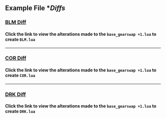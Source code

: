 ## Example File **Diffs*
### [BLM Diff](https://github.com/graulr/GearSwap/compare/f76c3555f512c0f6a54c5484bd308b8f1c8f635d..f519c034bdb5639c81683dccc91938843d6898c3)
#### Click the link to view the alterations made to the `base_gearswap +1.lua` to create `BLM.lua`

<hr>

### [COR Diff](https://github.com/graulr/GearSwap/compare/48a24e43736e2a15b9a76063eb319a482d04d6aa..54c529c0c193eab06fe6efcca3a705c716b80120)
#### Click the link to view the alterations made to the `base_gearswap +1.lua` to create `COR.lua`

<hr>

### [DRK Diff](https://github.com/graulr/GearSwap/compare/f26aa00b28d3d05ade8bca8c888f7c5a74c2773d..d8f6ad59376b695fad94eb30899d3aa42be09b84)
#### Click the link to view the alterations made to the `base_gearswap +1.lua` to create `DRK.lua`

